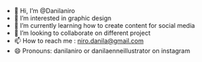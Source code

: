 - 👋 Hi, I’m @Danilaniro
- 👀 I’m interested in graphic design
- 🌱 I’m currently learning how to create content for social media
- 💞️ I’m looking to collaborate on different project 
- 📫 How to reach me : niro.danila@gmail.com 
- 😄 Pronouns: danilaniro or danilaenneillustrator on instagram 

<!---
Danilaniro/Danilaniro is a ✨ special ✨ repository because its `README.md` (this file) appears on your GitHub profile.
You can click the Preview link to take a look at your changes.
--->
